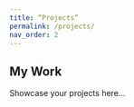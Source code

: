 ```yaml
---
title: “Projects”
permalink: /projects/
nav_order: 2
---
```


## My Work

Showcase your projects here…
